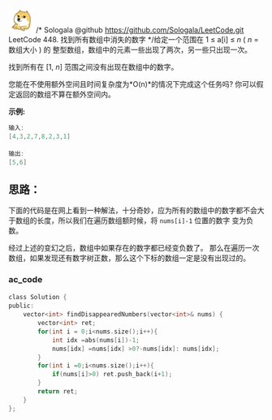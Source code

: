 ![](https://github.com/Sologala/SomeThings/blob/master/face.jpg?raw=true)
/*
    Sologala   @github    https://github.com/Sologala/LeetCode.git
    LeetCode   448. 找到所有数组中消失的数字
*/给定一个范围在  1 ≤ a[i] ≤ *n* ( *n* = 数组大小 ) 的 整型数组，数组中的元素一些出现了两次，另一些只出现一次。

找到所有在 [1, *n*] 范围之间没有出现在数组中的数字。

您能在不使用额外空间且时间复杂度为*O(n)*的情况下完成这个任务吗? 你可以假定返回的数组不算在额外空间内。

**示例:**

```c
输入:
[4,3,2,7,8,2,3,1]

输出:
[5,6]
```



## **思路：**

下面的代码是在网上看到一种解法，十分奇妙，应为所有的数组中的数字都不会大于数组的长度，所以我们在遍历数组额时候，将 `nums[i]-1` 位置的数字 变为负数。 

经过上述的变幻之后，数组中如果存在的数字都已经变负数了。 那么在遍历一次数组，如果发现还有数字树正数，那么这个下标的数组一定是没有出现过的。 

### **ac_code**

```c
class Solution {
public:
    vector<int> findDisappearedNumbers(vector<int>& nums) {
        vector<int> ret;
        for(int i = 0;i<nums.size();i++){
            int idx =abs(nums[i])-1;
            nums[idx] =nums[idx] >0?-nums[idx]: nums[idx];
        }
        for(int i =0;i<nums.size();i++){
            if(nums[i]>0) ret.push_back(i+1);
        }
        return ret;
    }
};
```